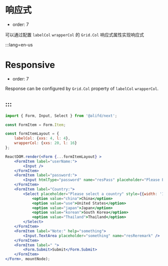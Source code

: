 # 响应式

- order: 7

可以通过配置 `labelCol` `wrapperCol` 的 `Grid.Col` 响应式属性实现响应式

:::lang=en-us
# Responsive

- order: 7

Response can be configured by `Grid.Col` property of `labelCol` `wrapperCol`.

:::
---

````jsx
import { Form, Input, Select } from '@alifd/next';

const FormItem = Form.Item;

const formItemLayout = {
    labelCol: {xxs: 4, l: 4},
    wrapperCol: {xxs: 20, l: 16}
};

ReactDOM.render(<Form {...formItemLayout} >
    <FormItem label="userName:">
        <Input />
    </FormItem>
    <FormItem label="password:">
        <Input htmlType="password" name="resPass" placeholder="Please Enter Password"/>
    </FormItem>
    <FormItem label="Country:">
        <Select placeholder="Please select a country" style={{width: '100%'}}>
            <option value="china">China</option>
            <option value="use">United States</option>
            <option value="japan">Japan</option>
            <option value="korean">South Korea</option>
            <option value="Thailand">Thailand</option>
        </Select>
    </FormItem>
    <FormItem label="Note:" help="something">
        <Input.TextArea placeholder="something" name="resReremark" />
    </FormItem>
    <FormItem label=" ">
        <Form.Submit>Submit</Form.Submit>
    </FormItem>
</Form>, mountNode);
````
